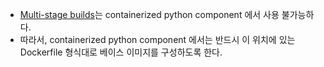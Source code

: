 - [Multi-stage builds](https://docs.docker.com/develop/develop-images/multistage-build/)는 containerized python component 에서 사용 불가능하다.
- 따라서, containerized python component 에서는 반드시 이 위치에 있는 Dockerfile 형식대로 베이스 이미지를 구성하도록 한다. 
